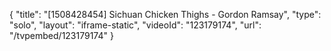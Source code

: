 {
    "title": "[1508428454] Sichuan Chicken Thighs - Gordon Ramsay",
    "type": "solo",
    "layout": "iframe-static",
    "videoId": "123179174",
    "url": "\/tvpembed\/123179174"
}